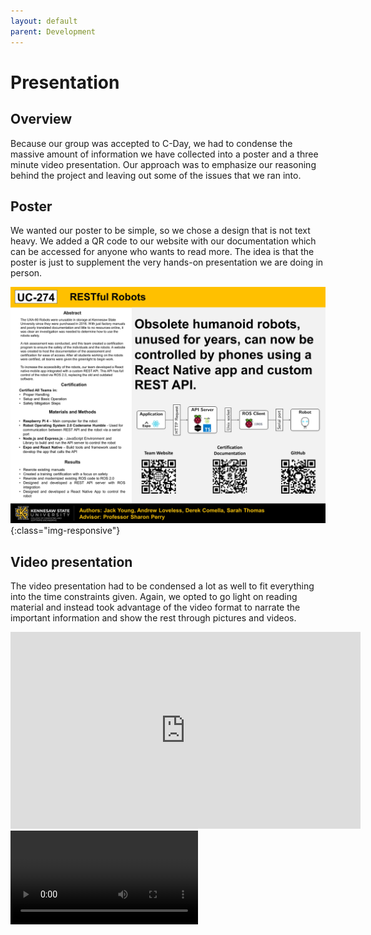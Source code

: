 ```yaml
---
layout: default
parent: Development
---
```


# Presentation

## Overview
Because our group was accepted to C-Day, we had to condense the massive amount of information we have collected into a poster and a three minute video presentation.
Our approach was to emphasize our reasoning behind the project and leaving out some of the issues that we ran into.

## Poster
We wanted our poster to be simple, so we chose a design that is not text heavy.
We added a QR code to our website with our documentation which can be accessed for anyone who wants to read more.
The idea is that the poster is just to supplement the very hands-on presentation we are doing in person.

![Poster](/red-site/assets/images/poster.jpg){:class="img-responsive"}

## Video presentation
The video presentation had to be condensed a lot as well to fit everything into the time constraints given.
Again, we opted to go light on reading material and instead took advantage of the video format to narrate the important information and show the rest through pictures and videos.

<div class="videoResponsive">
<iframe width="560" height="315" src="https://www.youtube.com/embed/SJ3W0mXW8Ts" title="YouTube video player" frameborder="0" allow="accelerometer; autoplay; clipboard-write; encrypted-media; gyroscope; picture-in-picture" allowfullscreen></iframe>
</div>
<video controls>
  <source src="/red-site/assets/videos/presentation.mp4" type="video/mp4">
  Your browser does not support the video tag.
</video>
